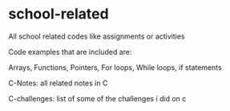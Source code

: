 # school-related
All school related codes like assignments or activities

Code examples that are included are:

Arrays,
Functions,
Pointers,
For loops,
While loops, if statements

C-Notes: all related notes in C 

C-challenges: list of some of the challenges i did on c
